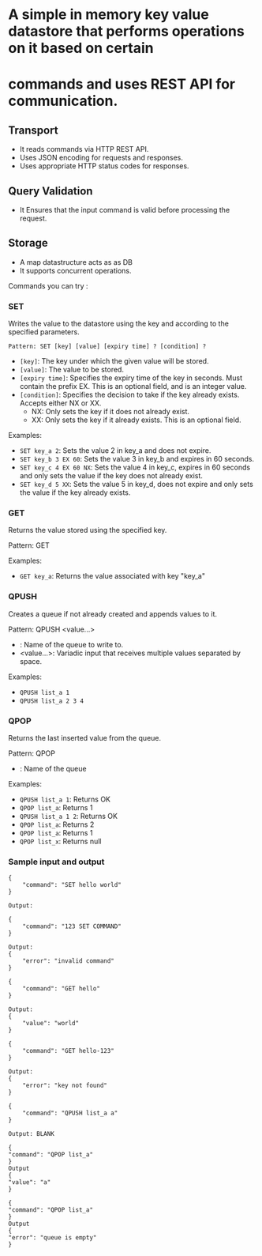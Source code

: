 # A simple in memory key value datastore that performs operations on it based on certain
# commands and uses REST API for communication.

## Transport
- It reads commands via HTTP REST API.
- Uses JSON encoding for requests and responses.
- Uses appropriate HTTP status codes for responses.

## Query Validation
- It Ensures that the input command is valid before processing the request.

## Storage
- A map datastructure acts as as DB
- It supports concurrent operations.


Commands you can try :

### SET
Writes the value to the datastore using the key and according to the specified parameters.

````Pattern: SET [key] [value] [expiry time] ? [condition] ?````
- `[key]`: The key under which the given value will be stored.
- `[value]`: The value to be stored.
- `[expiry time]`: Specifies the expiry time of the key in seconds. Must contain the prefix EX. This is an optional field, and is an integer value.
- `[condition]`: Specifies the decision to take if the key already exists. Accepts either NX or XX.
    - NX: Only sets the key if it does not already exist.
    - XX: Only sets the key if it already exists. This is an optional field.

Examples:
- `SET key_a 2`: Sets the value 2 in key_a and does not expire.
- `SET key_b 3 EX 60`: Sets the value 3 in key_b and expires in 60 seconds.
- `SET key_c 4 EX 60 NX`: Sets the value 4 in key_c, expires in 60 seconds and only sets the value if the key does not already exist.
- `SET key_d 5 XX`: Sets the value 5 in key_d, does not expire and only sets the value if the key already exists.


### GET
Returns the value stored using the specified key.

Pattern: GET <key>

Examples:
- `GET key_a`: Returns the value associated with key "key_a"


### QPUSH
Creates a queue if not already created and appends values to it.

Pattern: QPUSH <key> <value...>
- <key>: Name of the queue to write to.
- <value...>: Variadic input that receives multiple values separated by space.

Examples:
- `QPUSH list_a 1`
- `QPUSH list_a 2 3 4`


### QPOP
Returns the last inserted value from the queue.

Pattern: QPOP <key>
- <Key>: Name of the queue

Examples:
- `QPUSH list_a 1`: Returns OK
- `QPOP list_a`: Returns 1
- `QPUSH list_a 1 2`: Returns OK
- `QPOP list_a`: Returns 2
- `QPOP list_a`: Returns 1
- `QPOP list_x`: Returns null


### Sample input and output

```Input:
{
    "command": "SET hello world"
}

Output:
```

```Input:
{
    "command": "123 SET COMMAND"
}

Output:
{
    "error": "invalid command"
}

```

```Input:
{
    "command": "GET hello"
}

Output:
{
    "value": "world"
}

```

```Input:
{
    "command": "GET hello-123"
}

Output:
{
    "error": "key not found"
}

```

```Input:
{
    "command": "QPUSH list_a a"
}

Output: BLANK

```

```Input
{
"command": "QPOP list_a"
}
Output
{
"value": "a"
}

```

```Input
{
"command": "QPOP list_a"
}
Output
{
"error": "queue is empty"
}
```
